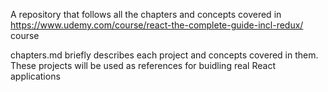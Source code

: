 A repository that follows all the chapters and concepts covered in https://www.udemy.com/course/react-the-complete-guide-incl-redux/ course

chapters.md briefly describes each project and concepts covered in them.
These projects will be used as references for buidling real React applications

